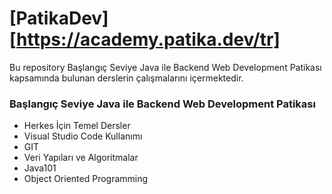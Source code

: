 # [PatikaDev][https://academy.patika.dev/tr]
Bu repository Başlangıç Seviye Java ile Backend Web Development Patikası kapsamında bulunan derslerin çalışmalarını içermektedir.

### Başlangıç Seviye Java ile Backend Web Development Patikası
* Herkes İçin Temel Dersler
* Visual Studio Code Kullanımı
* GIT
* Veri Yapıları ve Algoritmalar
* Java101
* Object Oriented Programming
